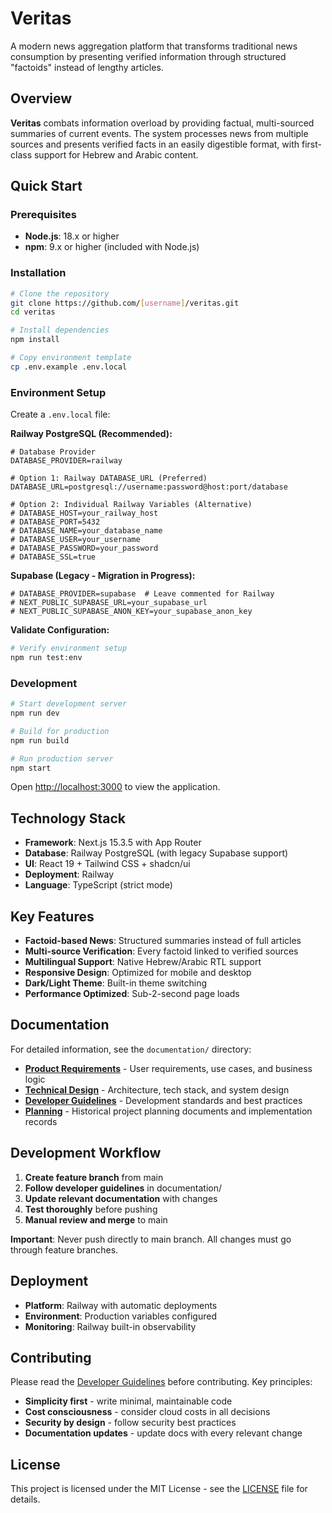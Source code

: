 # Veritas

A modern news aggregation platform that transforms traditional news consumption by presenting verified information through structured "factoids" instead of lengthy articles.

## Overview

**Veritas** combats information overload by providing factual, multi-sourced summaries of current events. The system processes news from multiple sources and presents verified facts in an easily digestible format, with first-class support for Hebrew and Arabic content.

## Quick Start

### Prerequisites

- **Node.js**: 18.x or higher
- **npm**: 9.x or higher (included with Node.js)

### Installation

```bash
# Clone the repository
git clone https://github.com/[username]/veritas.git
cd veritas

# Install dependencies
npm install

# Copy environment template
cp .env.example .env.local
```

### Environment Setup

Create a `.env.local` file:

**Railway PostgreSQL (Recommended):**
```env
# Database Provider
DATABASE_PROVIDER=railway

# Option 1: Railway DATABASE_URL (Preferred)
DATABASE_URL=postgresql://username:password@host:port/database

# Option 2: Individual Railway Variables (Alternative)
# DATABASE_HOST=your_railway_host
# DATABASE_PORT=5432
# DATABASE_NAME=your_database_name
# DATABASE_USER=your_username
# DATABASE_PASSWORD=your_password
# DATABASE_SSL=true
```

**Supabase (Legacy - Migration in Progress):**
```env
# DATABASE_PROVIDER=supabase  # Leave commented for Railway
# NEXT_PUBLIC_SUPABASE_URL=your_supabase_url
# NEXT_PUBLIC_SUPABASE_ANON_KEY=your_supabase_anon_key
```

**Validate Configuration:**
```bash
# Verify environment setup
npm run test:env
```

### Development

```bash
# Start development server
npm run dev

# Build for production
npm run build

# Run production server
npm start
```

Open [http://localhost:3000](http://localhost:3000) to view the application.

## Technology Stack

- **Framework**: Next.js 15.3.5 with App Router
- **Database**: Railway PostgreSQL (with legacy Supabase support)
- **UI**: React 19 + Tailwind CSS + shadcn/ui
- **Deployment**: Railway
- **Language**: TypeScript (strict mode)

## Key Features

- **Factoid-based News**: Structured summaries instead of full articles
- **Multi-source Verification**: Every factoid linked to verified sources
- **Multilingual Support**: Native Hebrew/Arabic RTL support
- **Responsive Design**: Optimized for mobile and desktop
- **Dark/Light Theme**: Built-in theme switching
- **Performance Optimized**: Sub-2-second page loads

## Documentation

For detailed information, see the `documentation/` directory:

- **[Product Requirements](documentation/product-requirements.md)** - User requirements, use cases, and business logic
- **[Technical Design](documentation/technical-design.md)** - Architecture, tech stack, and system design
- **[Developer Guidelines](documentation/developer-guidelines.md)** - Development standards and best practices
- **[Planning](documentation/planning/)** - Historical project planning documents and implementation records

## Development Workflow

1. **Create feature branch** from main
2. **Follow developer guidelines** in documentation/
3. **Update relevant documentation** with changes
4. **Test thoroughly** before pushing
5. **Manual review and merge** to main

**Important**: Never push directly to main branch. All changes must go through feature branches.

## Deployment

- **Platform**: Railway with automatic deployments
- **Environment**: Production variables configured
- **Monitoring**: Railway built-in observability

## Contributing

Please read the [Developer Guidelines](documentation/developer-guidelines.md) before contributing. Key principles:

- **Simplicity first** - write minimal, maintainable code
- **Cost consciousness** - consider cloud costs in all decisions  
- **Security by design** - follow security best practices
- **Documentation updates** - update docs with every relevant change

## License

This project is licensed under the MIT License - see the [LICENSE](LICENSE) file for details.
